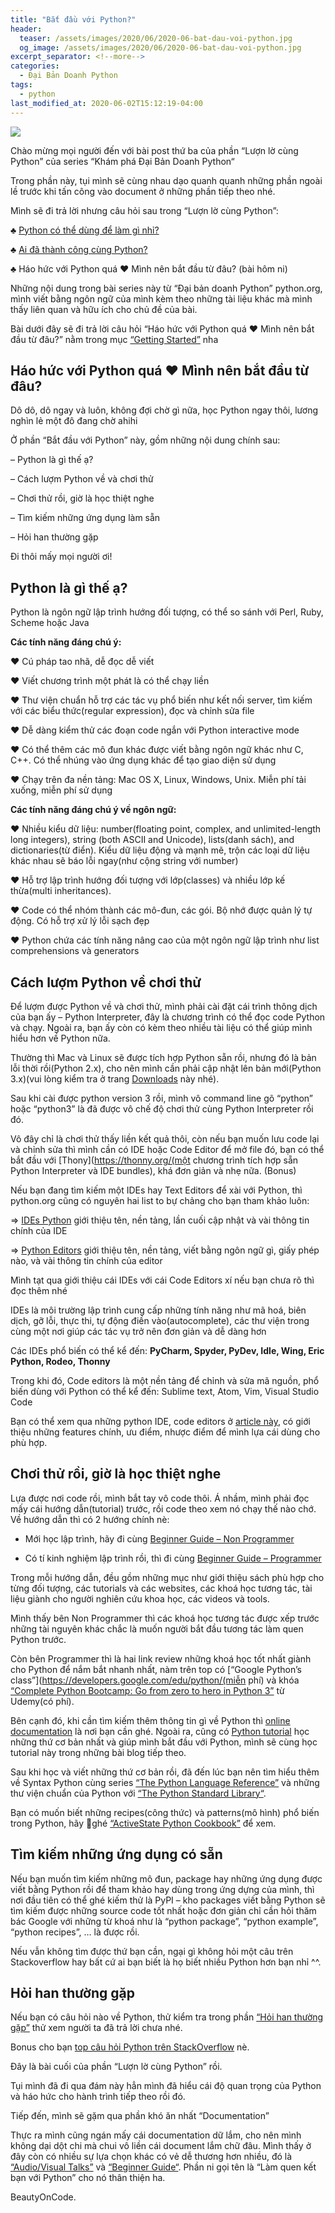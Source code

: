```yaml
---
title: "Bắt đầu với Python?"
header:
  teaser: /assets/images/2020/06/2020-06-bat-dau-voi-python.jpg
  og_image: /assets/images/2020/06/2020-06-bat-dau-voi-python.jpg
excerpt_separator: <!--more-->
categories:
  - Đại Bản Doanh Python
tags:
  - python
last_modified_at: 2020-06-02T15:12:19-04:00
---
```



![](/assets/images/2020/06/2020-06-bat-dau-voi-python.jpg)

Chào mừng mọi người đến với bài post thứ ba của phần “Lượn lờ cùng Python” của series “Khám phá Đại Bản Doanh Python“


Trong phần này, tụi mình sẽ cùng nhau dạo quanh quanh những phần ngoài lề trước khi tấn công vào document ở những phần tiếp theo nhé.

Mình sẽ đi trả lời nhưng câu hỏi sau trong “Lượn lờ cùng Python”:

♣ [Python có thể dùng để làm gì nhỉ?](https://graphicdthanh.github.io/python/2020/02/12/python-co-the-lam-gi-nhi.html)

♣ [Ai đã thành công cùng Python?](https://graphicdthanh.github.io/python/2020/03/11/ai-da-thanh-cong-cung-python.html)

♣ Háo hức với Python quá ♥ Mình nên bắt đầu từ đâu? (bài hôm ni)


Những nội dung trong bài series này từ “Đại bản doanh Python” python.org, mình viết bằng ngôn ngữ của mình kèm theo những tài liệu khác mà mình thấy liên quan và hữu ích cho chủ đề của bài.

Bài dưới đây sẽ đi trả lời câu hỏi “Háo hức với Python quá ♥ Mình nên bắt đầu từ đâu?” nằm trong mục [“Getting Started”](https://www.python.org/about/gettingstarted/) nha

## Háo hức với Python quá ♥ Mình nên bắt đầu từ đâu?
Dô dô, dô ngay và luôn, không đợi chờ gì nữa, học Python ngay thôi, lương nghìn lẻ một đô đang chờ ahihi

Ở phần “Bắt đầu với Python” này, gồm những nội dung chính sau:

– Python là gì thế ạ?

– Cách lượm Python về và chơi thử

– Chơi thử rồi, giờ là học thiệt nghe

– Tìm kiếm những ứng dụng làm sẵn

– Hỏi han thường gặp

Đi thôi mấy mọi người ơi!

## Python là gì thế ạ?
Python là ngôn ngữ lập trình hướng đối tượng, có thể so sánh với Perl, Ruby, Scheme hoặc Java

**Các tính năng đáng chú ý:**

♥ Cú pháp tao nhã, dễ đọc dễ viết

♥ Viết chương trình một phát là có thể chạy liền

♥ Thư viện chuẩn hỗ trợ các tác vụ phổ biến như kết nối server, tìm kiếm với các biểu thức(regular expression), đọc và chỉnh sửa file

♥ Dễ dàng kiểm thử các đoạn code ngắn với Python interactive mode

♥ Có thể thêm các mô đun khác được viết bằng ngôn ngữ khác như C, C++. Có thể nhúng vào ứng dụng khác để tạo giao diện sử dụng

♥ Chạy trên đa nền tảng: Mac OS X, Linux, Windows, Unix. Miễn phí tải xuống, miễn phí sử dụng

**Các tính năng đáng chú ý về ngôn ngữ:**

♥ Nhiều kiểu dữ liệu: number(floating point, complex, and unlimited-length long integers), string (both ASCII and Unicode), lists(danh sách), and dictionaries(từ điển). Kiểu dữ liệu động và mạnh mẽ, trộn các loại dữ liệu khác nhau sẽ báo lỗi ngay(như cộng string với number)

♥ Hỗ trợ lập trình hướng đối tượng với lớp(classes) và nhiều lớp kế thừa(multi inheritances).

♥ Code có thể nhóm thành các mô-đun, các gói. Bộ nhớ được quản lý tự động. Có hỗ trợ xử lý lỗi sạch đẹp

♥ Python chứa các tính năng nâng cao của một ngôn ngữ lập trình như list comprehensions và generators

## Cách lượm Python về chơi thử
Để lượm được Python về và chơi thử, mình phải cài đặt cái trình thông dịch của bạn ấy – Python Interpreter, đây là chương trình có thể đọc code Python và chạy. Ngoài ra, bạn ấy còn có kèm theo nhiều tài liệu có thể giúp mình hiểu hơn về Python nữa.

Thường thì Mac và Linux sẽ được tích hợp Python sẵn rồi, nhưng đó là bản lỗi thời rồi(Python 2.x), cho nên mình cần phải cập nhật lên bản mới(Python 3.x)(vui lòng kiểm tra ở trang [Downloads](https://www.python.org/downloads) này nhé).

Sau khi cài được python version 3 rồi, mình vô command line gõ “python” hoặc “python3” là đã được vô chế độ chơi thử cùng Python Interpreter rồi đó.

Vô đây chỉ là chơi thử thấy liền kết quả thôi, còn nếu bạn muốn lưu code lại và chỉnh sửa thì mình cần có IDE hoặc Code Editor để mở file đó, bạn có thể bắt đầu với [Thony](https://thonny.org/(một chương trình tích hợp sẵn Python Interpreter và IDE bundles), khá đơn giản và nhẹ nữa.
(Bonus)

Nếu bạn đang tìm kiếm một IDEs hay Text Editors để xài với Python, thì python.org cũng có nguyên hai list to bự chảng cho bạn tham khảo luôn:

⇒ [IDEs Python](https://wiki.python.org/moin/IntegratedDevelopmentEnvironments) giới thiệu tên, nền tảng, lần cuối cập nhật và vài thông tin chính của IDE

⇒ [Python Editors](https://wiki.python.org/moin/PythonEditors) giới thiệu tên, nền tảng, viết bằng ngôn ngữ gì, giấy phép nào, và vài thông tin chính của editor

Mình tạt qua giới thiệu cái IDEs với cái Code Editors xí nếu bạn chưa rõ thì đọc thêm nhé

IDEs là môi trường lập trình cung cấp những tính năng như mã hoá, biên dịch, gỡ lỗi, thực thi, tự động điền vào(autocomplete), các thư viện trong cùng một nơi giúp các tác vụ trở nên đơn giản và dễ dàng hơn

Các IDEs phổ biến có thể kể đến: **PyCharm, Spyder, PyDev, Idle, Wing, Eric Python, Rodeo, Thonny**

Trong khi đó, Code editors là một nền tảng để chỉnh và sửa mã nguồn, phổ biến dùng với Python có thể kể đến: Sublime text, Atom, Vim, Visual Studio Code

Bạn có thể xem qua những python IDE, code editors ở [article này](https://www.softwaretestinghelp.com/python-ide-code-editors/), có giới thiệu những features chính, ưu điểm, nhược điểm để mình lựa cái dùng cho phù hợp.

## Chơi thử rồi, giờ là học thiệt nghe
Lựa được nơi code rồi, mình bắt tay vô code thôi. Á nhầm, mình phải đọc mấy cái hướng dẫn(tutorial) trước, rồi code theo xem nó chạy thế nào chớ. Về hướng dẫn thì có 2 hướng chính nè:

- Mới học lập trình, hãy đi cùng [Beginner Guide – Non Programmer](https://wiki.python.org/moin/BeginnersGuide/NonProgrammers)

- Có tí kinh nghiệm lập trình rồi, thì đi cùng [Beginner Guide – Programmer](https://wiki.python.org/moin/BeginnersGuide/NonProgrammers)

Trong mỗi hướng dẫn, đều gồm những mục như giới thiệu sách phù hợp cho từng đối tượng, các tutorials và các websites, các khoá học tương tác, tài liệu giành cho người nghiên cứu khoa học, các videos và tools.

Mình thấy bên Non Programmer thì các khoá học tương tác được xếp trước những tài nguyên khác chắc là muốn người bắt đầu tương tác làm quen Python trước.

Còn bên Programmer thì là hai link review những khoá học tốt nhất giành cho Python để nắm bắt nhanh nhất, nàm trên top có [“Google Python’s class”](https://developers.google.com/edu/python/(miễn phí) và  khóa [“Complete Python Bootcamp: Go from zero to hero in Python 3”](https://www.udemy.com/course/complete-python-bootcamp/?LSNPUBID=q15T%2FSfRF14&ranEAID=q15T%2FSfRF14&ranMID=39197&ranSiteID=q15T_SfRF14-p8TkjVNx50ElGm9thCvQmA) từ Udemy(có phí).

Bên cạnh đó, khi cần tìm kiếm thêm thông tin gì về Python thì [online documentation](https://docs.python.org/3/) là nơi bạn cần ghé. Ngoài ra, cũng có [Python tutorial](https://docs.python.org/3/tutorial/) học những thứ cơ bản nhất và giúp mình bắt đầu với Python, mình sẽ cùng học tutorial này trong những bài blog tiếp theo.

Sau khi học và viết những thứ cơ bản rồi, đã đến lúc bạn nên tìm hiểu thêm về Syntax Python cùng series [“The Python Language Reference”](https://docs.python.org/3/reference/) và những thư viện chuẩn của Python với [“The Python Standard Library“](https://docs.python.org/3/library/#the-python-standard-library).

Bạn có muốn biết những recipes(công thức) và patterns(mô hình) phổ biến trong Python, hãy ghé [“ActiveState Python Cookbook”](http://code.activestate.com/recipes/langs/python/) để xem.

## Tìm kiếm những ứng dụng có sẵn
Nếu bạn muốn tìm kiếm những mô đun, package hay những ứng dụng được viết bằng Python rồi để tham khảo hay dùng trong ứng dựng của mình, thì nơi đầu tiên có thể ghé kiếm thử là PyPI – kho packages viết bằng Python sẽ tìm kiếm được những source code tốt nhất hoặc đơn giản chỉ cần hỏi thăm bác Google với những từ khoá như là “python package”, “python example”, “python recipes”, … là được rồi.

Nếu vẫn không tìm được thứ bạn cần, ngại gì không hỏi một câu trên Stackoverflow hay bất cứ ai bạn biết là họ biết nhiều Python hơn bạn nhỉ ^^.

## Hỏi han thường gặp
Nếu bạn có câu hỏi nào về Python, thử kiểm tra trong phần [“Hỏi han thường gặp”](https://docs.python.org/3/faq/) thử xem người ta đã trả lời chưa nhé.

Bonus cho bạn [top câu hỏi Python trên StackOverflow](https://stackoverflow.com/questions/tagged/python?sort=MostVotes&edited=true) nè.

Đây là bài cuối của phần “Lượn lờ cùng Python” rồi.

Tụi mình đã đi qua đám này hẳn mình đã hiểu cái độ quan trọng của Python và háo hức cho hành trình tiếp theo rồi đó.

Tiếp đến, mình sẽ gặm qua phần khó ăn nhất “Documentation”

Thực ra mình cũng ngán mấy cái documentation dữ lắm, cho nên mình không dại dột chi mà chui vô liền cái document lắm chữ đâu. Mình thấy ở đây còn có nhiều sự lựa chọn khác có vẻ dễ thương hơn nhiều, đó là [“Audio/Visual Talks”](https://www.python.org/doc/av/) và [“Beginner Guide“](https://wiki.python.org/moin/BeginnersGuide). Phần ni gọi tên là “Làm quen kết bạn với Python” cho nó thân thiện ha.

BeautyOnCode.